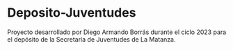 # Deposito-Juventudes

Proyecto desarrollado por Diego Armando Borrás durante el ciclo 2023 para el depósito de la Secretaría de Juventudes de La Matanza. 
